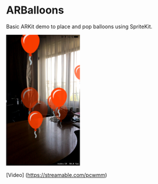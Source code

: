 # ARBalloons
Basic ARKit demo to place and pop balloons using SpriteKit.

<img src="balloons.PNG" width="200">

[Video] (https://streamable.com/pcwmm)
